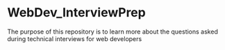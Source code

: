 # WebDev_InterviewPrep
The purpose of this repository is to learn more about the questions asked during technical interviews for web developers

